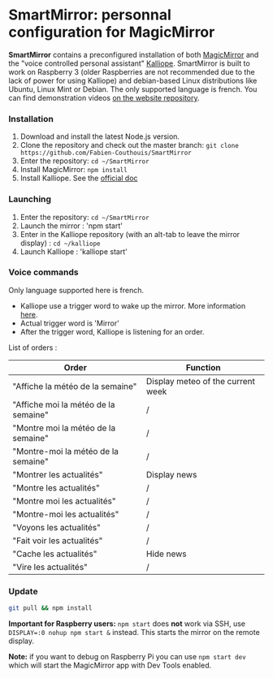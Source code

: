 # SmartMirror: personnal configuration for MagicMirror 


**SmartMirror** contains a preconfigured installation of both [MagicMirror](https://github.com/MichMich/MagicMirror) and the 
"voice controlled personal assistant" [Kalliope](https://github.com/kalliope-project/kalliope/blob/master/Docs/installation.md).
SmartMirror is built to work on Raspberry 3 (older Raspberries are not recommended due to the lack of power for using Kalliope) and debian-based Linux distributions like Ubuntu,
Linux Mint or Debian. The only supported language is french.
You can find demonstration videos [on the website repository](https://github.com/Fabien-Couthouis/smartmirror_web/tree/master/assets/videos).


### Installation

1. Download and install the latest Node.js version.
2. Clone the repository and check out the master branch: `git clone https://github.com/Fabien-Couthouis/SmartMirror`
3. Enter the repository: `cd ~/SmartMirror`
4. Install MagicMirror: `npm install`
5. Install Kalliope. See the [official doc](https://github.com/kalliope-project/kalliope/blob/master/Docs/installation.md)

### Launching
1. Enter the repository: `cd ~/SmartMirror`
2. Launch the mirror : 'npm start'
3. Enter in the Kalliope repository (with an alt-tab to leave the mirror display) : `cd ~/kalliope`
4. Launch Kalliope : 'kalliope start'

### Voice commands
Only language supported here is french.
- Kalliope use a trigger word to wake up the mirror. More information [here](https://github.com/kalliope-project/kalliope/blob/master/Docs/settings.md).
- Actual trigger word is 'Mirror'
- After the trigger word, Kalliope is listening for an order.

List of orders :

|Order                                       | Function        |
------------------------------------------|----------------|
"Affiche la météo de la semaine" | Display meteo of the current week  
"Affiche moi la météo de la semaine"| /
"Montre moi la météo de la semaine" |  /         
"Montre-moi la météo de la semaine" |  /               
"Montrer les actualités"    | Display news    
"Montre les actualités"    |   /              
"Montre moi les actualités"  |  /               
"Montre-moi les actualités"  |   /              
"Voyons les actualités"    |   /              
"Fait voir les actualités"     |   /              
"Cache les actualités"   | Hide news       
"Vire les actualités"  |       /          




### Update


```bash
git pull && npm install
```

**Important for Raspberry users:** `npm start` does **not** work via SSH, use `DISPLAY=:0 nohup npm start &` instead. This starts the mirror on the remote display.

**Note:** if you want to debug on Raspberry Pi you can use `npm start dev` which will start the MagicMirror app with Dev Tools enabled.

